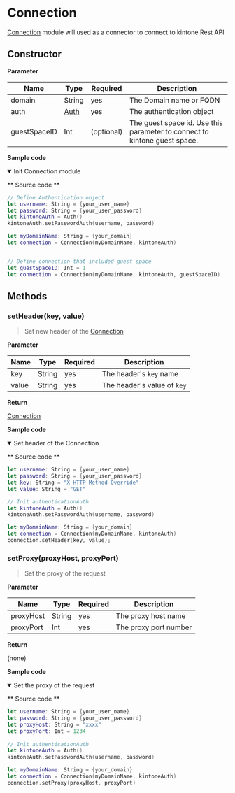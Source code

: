 # Connection

[Connection](#) module will used as a connector to connect to kintone Rest API

## Constructor

**Parameter**

| Name| Type| Required| Description |
| --- | --- | --- | --- |
| domain | String | yes | The Domain name or FQDN
| auth | [Auth](./authentication) | yes | The authentication object
| guestSpaceID | Int | (optional) | The guest space id. Use this parameter to connect to kintone guest space.

**Sample code**

<details class="tab-container" open>
<Summary>Init Connection module</Summary>

** Source code **

```Swift
// Define Authentication object
let username: String = {your_user_name}
let password: String = {your_user_password}
let kintoneAuth = Auth()
kintoneAuth.setPasswordAuth(username, password)

let myDomainName: String = {your_domain}
let connection = Connection(myDomainName, kintoneAuth)


// Define connection that included guest space
let guestSpaceID: Int = 1
let connection = Connection(myDomainName, kintoneAuth, guestSpaceID)

```

</details>

## Methods

### setHeader(key, value)

> Set new header of the [Connection](./connection)

**Parameter**

| Name| Type| Required| Description |
| --- | --- | --- | --- |
| key | String | yes | The header's `key` name
| value | String | yes | The header's value of `key`

**Return**

[Connection](./connection)

**Sample code**

<details class="tab-container" open>
<Summary>Set header of the Connection</Summary>

** Source code **

```swift
let username: String = {your_user_name}
let password: String = {your_user_password}
let key: String = "X-HTTP-Method-Override"
let value: String = "GET"

// Init authenticationAuth
let kintoneAuth = Auth()
kintoneAuth.setPasswordAuth(username, password)

let myDomainName: String = {your_domain}
let connection = Connection(myDomainName, kintoneAuth)
connection.setHeader(key, value);
```

</details>

### setProxy(proxyHost, proxyPort)

> Set the proxy of the request

**Parameter**

| Name| Type| Required| Description |
| --- | --- | --- | --- |
| proxyHost | String | yes | The proxy host name
| proxyPort | Int | yes | The proxy port number

**Return**

(none)

**Sample code**

<details class="tab-container" open>
<Summary>Set the proxy of the request</Summary>

** Source code **

```swift
let username: String = {your_user_name}
let password: String = {your_user_password}
let proxyHost: String = "xxxx"
let proxyPort: Int = 1234
  
// Init authenticationAuth
let kintoneAuth = Auth()
kintoneAuth.setPasswordAuth(username, password)

let myDomainName: String = {your_domain}
let connection = Connection(myDomainName, kintoneAuth)
connection.setProxy(proxyHost, proxyPort)
```

</details>
